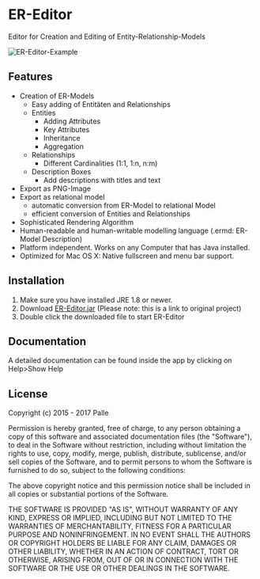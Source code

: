 # ER-Editor

Editor for Creation and Editing of Entity-Relationship-Models

![ER-Editor-Example](http://i.imgur.com/arXphXx.png "ER-Editor-Example")

## Features
* Creation of ER-Models
  * Easy adding of Entitäten and Relationships
  * Entities
    * Adding Attributes
    * Key Attributes
    * Inheritance
    * Aggregation
  * Relationships
    * Different Cardinalities (1:1, 1:n, n:m)
  * Description Boxes
    * Add descriptions with titles and text
* Export as PNG-Image
* Export as relational model
  * automatic conversion from ER-Model to relational Model
  * efficient conversion of Entities and Relationships
* Sophisticated Rendering Algorithm
* Human-readable and human-writable modelling language (.ermd: ER-Model Description)
* Platform independent. Works on any Computer that has Java installed.
* Optimized for Mac OS X: Native fullscreen and menu bar support.

## Installation
1. Make sure you have installed JRE 1.8 or newer.
2. Download [ER-Editor.jar](https://github.com/palle-k/ER-Editor/releases/download/3.6.0/ER-Editor.jar) (Please note: this is a link to original project)
3. Double click the downloaded file to start ER-Editor

## Documentation
A detailed documentation can be found inside the app by clicking on Help>Show Help

## License
Copyright (c) 2015 - 2017 Palle

Permission is hereby granted, free of charge, to any person obtaining a copy
of this software and associated documentation files (the "Software"), to deal
in the Software without restriction, including without limitation the rights
to use, copy, modify, merge, publish, distribute, sublicense, and/or sell
copies of the Software, and to permit persons to whom the Software is
furnished to do so, subject to the following conditions:

The above copyright notice and this permission notice shall be included in
all copies or substantial portions of the Software.

THE SOFTWARE IS PROVIDED "AS IS", WITHOUT WARRANTY OF ANY KIND, EXPRESS OR
IMPLIED, INCLUDING BUT NOT LIMITED TO THE WARRANTIES OF MERCHANTABILITY,
FITNESS FOR A PARTICULAR PURPOSE AND NONINFRINGEMENT. IN NO EVENT SHALL THE
AUTHORS OR COPYRIGHT HOLDERS BE LIABLE FOR ANY CLAIM, DAMAGES OR OTHER
LIABILITY, WHETHER IN AN ACTION OF CONTRACT, TORT OR OTHERWISE, ARISING FROM,
OUT OF OR IN CONNECTION WITH THE SOFTWARE OR THE USE OR OTHER DEALINGS IN
THE SOFTWARE.
